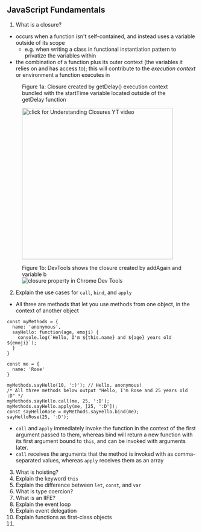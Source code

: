 ## JavaScript Fundamentals

1. What is a closure?
  - occurs when a function isn't self-contained, and instead uses a variable outside of its scope
    - e.g. when writing a class in functional instantiation pattern to privatize the variables within
  - the combination of a function plus its outer context (the variables it relies on and has access to); this will contribute to the *execution context* or environment a function executes in
  
  <figure>
  <figcaption>Figure 1a: Closure created by getDelay() execution context bundled with the startTime variable located outside of the getDelay function</figcaption>

  <a href="https://www.youtube.com/watch?v=rBBwrBRoOOY"><img src="https://i.gyazo.com/9fc6015ffc07a195ef9b333269e6c1fa.png" width="400px" title="click for Understanding Closures YT video"/></a>
  </figure>

  <figure>
  <figcaption>Figure 1b: DevTools shows the closure created by addAgain and variable b </figcaption>

  <img src="https://i.gyazo.com/e2b824961d6aeaf3e9e8d527238ddbed.png" title="closure property in Chrome Dev Tools" />
  </figure>

2. Explain the use cases for `call`, `bind`, and `apply`
  - All three are methods that let you use methods from one object, in the context of another object
```
const myMethods = {
  name: 'anonymous',
  sayHello: function(age, emoji) {
    console.log(`Hello, I'm ${this.name} and ${age} years old ${emoji}`);
  }
}

const me = {
  name: 'Rose'
}

myMethods.sayHello(10, ':)'); // Hello, anonymous!
/* All three methods below output "Hello, I'm Rose and 25 years old :D" */
myMethods.sayHello.call(me, 25, ':D');
myMethods.sayHello.apply(me, [25, ':D']);
const sayHelloRose = myMethods.sayHello.bind(me);
sayHelloRose(25, ':D');
```

- `call` and `apply` immediately invoke the function in the context of the first argument passed to them, whereas bind will return a new function with its first argument bound to `this`, and can be invoked with arguments later.
- `call` receives the arguments that the method is invoked with as comma-separated values, whereas `apply` receives them as an array

3. What is hoisting?
4. Explain the keyword `this`
5. Explain the difference between `let`, `const`, and `var`
6. What is type coercion?
7. What is an IIFE?
8. Explain the event loop
9.  Explain event delegation
10. Explain functions as first-class objects
11. 